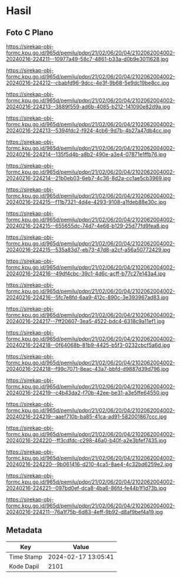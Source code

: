 # Hasil

## Foto C Plano

https://sirekap-obj-formc.kpu.go.id/965d/pemilu/pdpr/21/02/06/20/04/2102062004002-20240216-224211--10977a49-58c7-4861-b33a-d0b9e3011628.jpg

https://sirekap-obj-formc.kpu.go.id/965d/pemilu/pdpr/21/02/06/20/04/2102062004002-20240216-224212--cbabfd96-9dcc-4e3f-9b68-5e9dc19be8cc.jpg

https://sirekap-obj-formc.kpu.go.id/965d/pemilu/pdpr/21/02/06/20/04/2102062004002-20240216-224213--3889f559-ad6b-4085-b212-141090e82d9a.jpg

https://sirekap-obj-formc.kpu.go.id/965d/pemilu/pdpr/21/02/06/20/04/2102062004002-20240216-224213--5394fdc2-f924-4cb6-9d7b-4b27a47db4cc.jpg

https://sirekap-obj-formc.kpu.go.id/965d/pemilu/pdpr/21/02/06/20/04/2102062004002-20240216-224214--135f5d4b-a8b2-490e-a3e4-07871e1ffb76.jpg

https://sirekap-obj-formc.kpu.go.id/965d/pemilu/pdpr/21/02/06/20/04/2102062004002-20240216-224214--21b0eb03-6eb7-4c36-8d2a-cc1ae5cb3969.jpg

https://sirekap-obj-formc.kpu.go.id/965d/pemilu/pdpr/21/02/06/20/04/2102062004002-20240216-224215--f11b7321-4d4e-4293-9108-a1fdeb88e30c.jpg

https://sirekap-obj-formc.kpu.go.id/965d/pemilu/pdpr/21/02/06/20/04/2102062004002-20240216-224215--655655dc-74d7-4e68-b129-25d77fd9fea8.jpg

https://sirekap-obj-formc.kpu.go.id/965d/pemilu/pdpr/21/02/06/20/04/2102062004002-20240216-224215--535a83d7-eb73-47d8-a2cf-a56a50772429.jpg

https://sirekap-obj-formc.kpu.go.id/965d/pemilu/pdpr/21/02/06/20/04/2102062004002-20240216-224216--49df4cbc-39c1-4d6c-acff-b77c27e143a4.jpg

https://sirekap-obj-formc.kpu.go.id/965d/pemilu/pdpr/21/02/06/20/04/2102062004002-20240216-224216--5fc7e8fd-6aa9-412c-890c-3e393967ad83.jpg

https://sirekap-obj-formc.kpu.go.id/965d/pemilu/pdpr/21/02/06/20/04/2102062004002-20240216-224217--7ff20607-3ea5-4522-bdc4-6318c9a11ef1.jpg

https://sirekap-obj-formc.kpu.go.id/965d/pemilu/pdpr/21/02/06/20/04/2102062004002-20240216-224218--0f64068b-81b9-4425-b5f3-0232cbcf5a6d.jpg

https://sirekap-obj-formc.kpu.go.id/965d/pemilu/pdpr/21/02/06/20/04/2102062004002-20240216-224218--f99c7071-8eac-43a7-bbfd-d9887d39d796.jpg

https://sirekap-obj-formc.kpu.go.id/965d/pemilu/pdpr/21/02/06/20/04/2102062004002-20240216-224219--c4b43da2-f70b-42ee-be31-a3e5ffe64550.jpg

https://sirekap-obj-formc.kpu.go.id/965d/pemilu/pdpr/21/02/06/20/04/2102062004002-20240216-224219--aaef710b-ba85-41ca-ad91-582001867ccc.jpg

https://sirekap-obj-formc.kpu.go.id/965d/pemilu/pdpr/21/02/06/20/04/2102062004002-20240216-224220--ff3cdfdc-c298-46a0-b40f-a2e3bfef7435.jpg

https://sirekap-obj-formc.kpu.go.id/965d/pemilu/pdpr/21/02/06/20/04/2102062004002-20240216-224220--9b061416-d210-4ca5-8ae4-4c32bd6259e2.jpg

https://sirekap-obj-formc.kpu.go.id/965d/pemilu/pdpr/21/02/06/20/04/2102062004002-20240216-224221--097bd0ef-dca8-4ba6-86fd-fe44b1f1d73b.jpg

https://sirekap-obj-formc.kpu.go.id/965d/pemilu/pdpr/21/02/06/20/04/2102062004002-20240216-224211--76a1f75b-6d83-4eff-9b92-d8af9bef4a19.jpg


## Metadata

| Key        | Value               |
| ---------- | ------------------- |
| Time Stamp | 2024-02-17 13:05:41 |
| Kode Dapil | 2101                |



